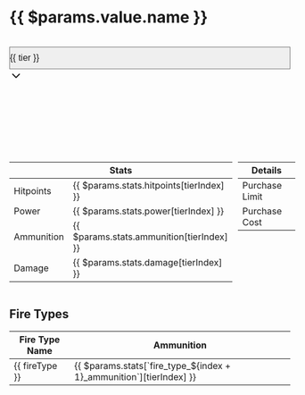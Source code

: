 <!-- @content -->

<script setup lang="ts">
import { reactive, computed } from "vue";
import { useData } from "vitepress";
const { params: $params } = useData();

const currentStats = reactive({ value: 1 });
const tierIndex = computed(() => Number(currentStats.value) - 1);

const onTierChange = (e: Event) => {
  const target = e.target as HTMLSelectElement;
  currentStats.value = Number(target.value);
}
</script>

# {{ $params.value.name }}

<br>

<div class="flex flex-row items-center gap-4">
  <div :class="$style.selectContainer">
    <select class="px-4 py-1 rounded-md transition-colors"
            :class="currentStats.value === index ? $style.brand : $style.alt"
            @change="onTierChange">
      <option v-for="(tier, index) in $params.tiers_fireTypes.tiers" :key="index" :value="index + 1">
        {{ tier }}
      </option>
    </select>
    <div :class="$style.dropdownIcon">
      <svg class="w-6 h-6" fill="none" stroke="currentColor" stroke-width="2" stroke-linecap="round" stroke-linejoin="round">
        <polyline points="6 9 12 15 18 9"></polyline>
      </svg>
    </div>
  </div>
</div>

<div class="table-container flex">
  <div class="table-wrapper">
    <table class="min-w-full border-collapse border border-gray-200">
      <thead>
        <tr>
          <th class="border border-gray-300 p-2" colspan="2">Stats</th>
        </tr>
      </thead>
      <tbody>
        <tr>
          <td class="border border-gray-300 p-2">Hitpoints</td>
          <td class="border border-gray-300 p-2">{{ $params.stats.hitpoints[tierIndex] }}</td>
        </tr>
        <tr>
          <td class="border border-gray-300 p-2">Power</td>
          <td class="border border-gray-300 p-2">{{ $params.stats.power[tierIndex] }}</td>
        </tr>
        <tr>
          <td class="border border-gray-300 p-2">Ammunition</td>
          <td class="border border-gray-300 p-2">{{ $params.stats.ammunition[tierIndex] }}</td>
        </tr>
        <tr>
          <td class="border border-gray-300 p-2">Damage</td>
          <td class="border border-gray-300 p-2">{{ $params.stats.damage[tierIndex] }}</td>
        </tr>
      </tbody>
    </table>
  </div>

  <div class="table-wrapper">
    <table class="min-w-full border-collapse border border-gray-200">
      <thead>
        <tr>
          <th class="border border-gray-300 p-2" colspan="2">Details</th>
        </tr>
      </thead>
      <tbody>
        <tr>
          <td class="border border-gray-300 p-2">Purchase Limit</td>
          <td class="border border-gray-300 p-2" v-html="$params.upgrade_details.purchase_limit"></td>
        </tr>
        <tr>
          <td class="border border-gray-300 p-2">Purchase Cost</td>
          <td class="border border-gray-300 p-2" v-html="$params.upgrade_details.upgrade_1_cost"></td>
        </tr>
        <template v-for="index in $params.tiers_fireTypes.tiers.length - 1" :key="index">
          <tr>
            <td class="border border-gray-300 p-2">Upgrade {{ index }} Cost</td>
            <td class="border border-gray-300 p-2" v-html="$params.upgrade_details[`upgrade_${index + 1}_cost`]"></td>
          </tr>
        </template>
      </tbody>
    </table>
  </div>
</div>

<div class="[&>p>strong]:text-accent" v-html="$params.descriptions[tierIndex]"></div>

<div v-if="$params.tiers_fireTypes.fire_types.length > 0">
  <h2>Fire Types</h2>
  <table class="min-w-full border-collapse border border-gray-200">
    <thead>
      <tr>
        <th class="border border-gray-300 p-2">Fire Type Name</th>
        <th class="border border-gray-300 p-2">Ammunition</th>
      </tr>
    </thead>
    <tbody>
      <tr v-for="(fireType, index) in $params.tiers_fireTypes.fire_types" :key="index">
        <td class="border border-gray-300 p-2">{{ fireType }}</td>
        <td class="border border-gray-300 p-2">{{ $params.stats[`fire_type_${index + 1}_ammunition`][tierIndex] }}</td>
      </tr>
    </tbody>
  </table>
</div>

<br>

<style module>
  .brand {
    @apply bg-button-brand-bg hover:bg-button-brand-hover-bg active:bg-button-brand-active-bg;
    @apply text-button-brand-text hover:text-button-brand-hover-text active:text-button-brand-active-text;
    @apply border-button-brand-border hover:border-button-brand-hover-border active:border-button-brand-active-border;
    color: var(--vp-c-brand);
  }
  .alt {
    @apply bg-button-alt-bg hover:bg-button-alt-hover-bg active:bg-button-alt-active-bg;
    @apply text-button-alt-text hover:text-button-alt-hover-text active:text-button-alt-active-text;
    @apply border-button-alt-border hover:border-button-alt-hover-border active:border-button-alt-active-border;  
    color: var(--vp-c-text-1);
  }

  .selectContainer {
    position: relative;
    width: 800px;
  }

  select {  
      width: 100%;
      height: 40px;
      font-size: 16px;
      appearance: none;
      color: var(--vp-c-text-1);
      padding-right: 3rem;
  }

  .dropdownIcon {
    position: absolute;
    right: 1rem;
    top: 50%;
    transform: translateY(-50%);
    pointer-events: none;
    width: 1.5em;
    height: 1.5em;
  }

  .dropdown option {
    @apply py-3 px-4;
    margin: 0;
    background-color: bg-button-brand-bg;
    color: text-button-brand-text;
  }
</style>

<style scoped>
.table-container {
  display: flex;
  gap: 10px;
}
.table-wrapper {
  flex: 1;
}
</style>
